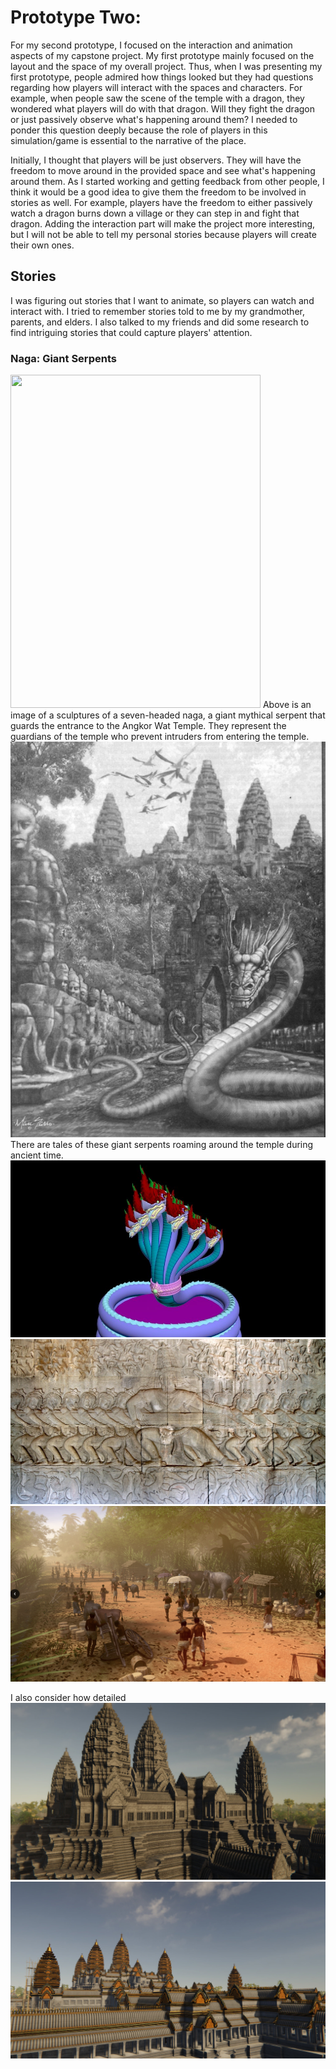# Prototype Two: 

For my second prototype, I focused on the interaction and animation aspects of my capstone project. My first prototype mainly focused on the layout and the space of my overall project. Thus, when I was presenting my first prototype, people admired how things looked but they had questions regarding how players will interact with the spaces and characters. For example, when people saw the scene of the temple with a dragon, they wondered what players will do with that dragon. Will they fight the dragon or just passively observe what's happening around them? I needed to ponder this question deeply because the role of players in this simulation/game is essential to the narrative of the place.

Initially, I thought that players will be just observers. They will have the freedom to move around in the provided space and see what's happening around them. As I started working and getting feedback from other people, I think it would be a good idea to give them the freedom to be involved in stories as well. For example, players have the freedom to either passively watch a dragon burns down a village or they can step in and fight that dragon. Adding the interaction part will make the project more interesting, but I will not be able to tell my personal stories because players will create their own ones. 




## Stories
I was figuring out stories that I want to animate, so players can watch and interact with. I tried to remember stories told to me by my grandmother, parents, and elders. I also talked to my friends and did some research to find intriguing stories that could capture players' attention.

### Naga: Giant Serpents
<img src="images/naga2.jpeg" width=400 height=533 >
Above is an image of a sculptures of a seven-headed naga, a giant mythical serpent that guards the entrance to the Angkor Wat Temple. They represent the guardians of the temple who prevent intruders from entering the temple. 
<img src="images/naga1.png">
There are tales of these giant serpents roaming around the temple during ancient time. 

<img src="images/nagamodel.jpeg" >
<img src="images/bas_relief.jpeg">

<img src="images/daily.png">

I also consider how detailed 
<img src="images/angkor1.jpg">
<img src="images/angkor2.jpg">
